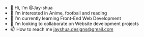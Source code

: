 - 👋 Hi, I’m @Jay-shua
- 👀 I’m interested in Anime, football and reading
- 🌱 I’m currently learning Front-End Web Development
- 💞️ I’m looking to collaborate on Website development projects
- 📫 How to reach me jayshua.designs@gmail.com

<!---
Jay-shua/Jay-shua is a ✨ special ✨ repository because its `README.md` (this file) appears on your GitHub profile.
You can click the Preview link to take a look at your changes.
--->
